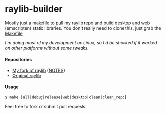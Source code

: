 # raylib-builder
Mostly just a makefile to pull my raylib repo and build desktop and web (emscripten) static libraries. 
You don't really need to clone this, just grab the [Makefile](https://github.com/robknopf/raylib-builder/blob/main/Makefile)

*I'm doing most of my development on Linux, so I'd be shocked if it worked on other platforms without some tweaks.*

#### Repositories
* [My fork of raylib](https://github.com/robknopf/raylib.git) ([NOTES](https://github.com/robknopf/raylib.git))
* [Original raylib](https://github.com/raysan5/raylib.git)


#### Usage
```shell
$ make [all|debug|release|web|desktop|clean|clean_repo]
```




Feel free to fork or submit pull requests.
